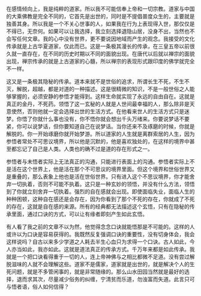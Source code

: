 在感情倾向上，我是纯粹的道家。所以我不可能信奉上帝和一切宗教。道家与中国的大乘佛教是完全不同的，它首先是出世的，同时是不提倡普度众生的，主要就是独善其身。所以我是一个不关心世事的人，如果我在行为上表现得入世，那仅仅是不得已，无奈何。如果可以让我选择，我立刻选择退隐山居，没身不出，当然也不会写任何文章。我的心中没有世界，更不要说因地域而产生的观念。我接受的文化传承就是上古华夏道家，仅此而已。这是一条极其漫长的传承，在三皇五帝以前很久就一直存在，在不同的历史时期以不同的面貌出现。在唐代以后就以禅宗的面貌出现，禅宗传承的就是上古道家的心髓，所以禅宗的表现形式跟印度的佛学就完全不一样。

这又是一条极其隐秘的传承。道本来就不是世俗的追求，所谓长生不死，不生不灭，解脱，超越，都是对道的一种描述。这是很精微的知识，不是一般世俗之人能够掌握的，必须安静的参悟才能得到。这样生命就实现了永远的自由自在。这就是真正的金丹，不死药。领悟了这一玄秘的人就是人世间最幸福的人，那么除非是天意使然，否则他就一定会选择出世的生活方式。在他看来世人的生活方式只是迷梦。你悟了你就什么事也没有，你不悟你就会想出千头万绪来。你要说梦话不要紧，你可以说梦话，但你要知道自己在说梦话。当你还来不及琢磨的时候，你就是解脱的。你一开始琢磨你就开始梦游。所以道家的人生就是离群索居的人生，因为参悟者常处不可思议境界，所以他是沉默的，他是喜欢独处的，在这样的境界中甚至都忘记了自己是人类。人类也的确不过是道的存在形式之一。

参悟者与未悟者实际上无法真正的沟通，只能进行表面上的沟通。参悟者实际上不是活在这个世界上，他是活在那个不可思议的境界里面。但这个境界和世俗世界又是重叠的，那么表象上他也是活在世俗世界。只有进入这个不思议境界，你才能舍弃一切执着，否则不可能不执着。这只是一种玄妙的领悟，并没有什么方法，领悟到了你就立刻舍弃一切执着。强烈的自在感就会出现。即使面临失业，面临人生的种种困顿，这种自在感还是会存在，因为你看到了那个不死的存在，你就成了不死的存在，这就是自在感的来源。所有的经典都无法描述这个玄悟，只有在隐秘的传承里面，通过口诀的方式，可以让有缘者即刻产生如此玄悟。

有人看了我之前的文章不以为然，他觉得念念口诀就能悟那是不可能的。这样的人或许以为口诀是容易获得的。我既然反复强调口诀的重要性，没有切身体会，我会这样说吗？自古以来多少学道之人耗去半生心血只为求得一个口诀。古人如此，今人亦当如此，我亦如此。这就是道法真正的传承方式。千万年来都是如此传承。我就是一个把口诀看得重于一切的人，连上帝神佛与之相比都微不足道。没有尝过解脱滋味的人就不会理解这些。道家不是儒家，道家就是出世的，就是解决个人的生死问题，就是不多管闲事的，就是非常随缘的。那么山水田园当然就是最好的选择，退而求其次，尽量减少俗务的纠缠，宁清贫而乐道，勿浊富而失道。此言只可与悟者语，俗人如何信得？